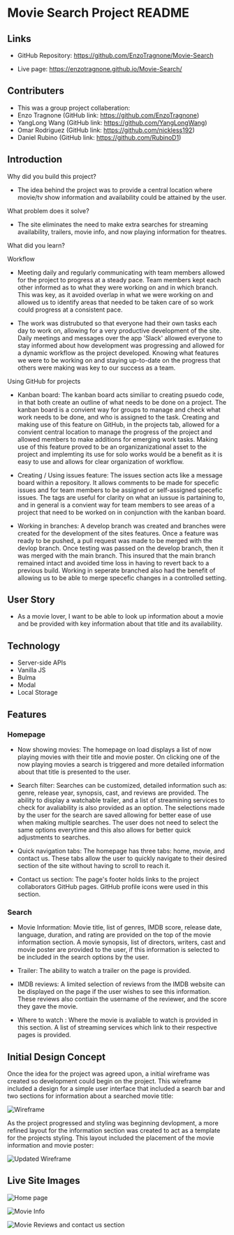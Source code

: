 # Movie Search Project README

## Links
- GitHub Repository: https://github.com/EnzoTragnone/Movie-Search

- Live page: https://enzotragnone.github.io/Movie-Search/

## Contributers 
- This was a group project collaberation:
- Enzo Tragnone (GitHub link: https://github.com/EnzoTragnone)
- YangLong Wang (GitHub link: https://github.com/YangLongWang)
- Omar Rodriguez (GitHub link: https://github.com/nickless192)
- Daniel Rubino (GitHub link: https://github.com/RubinoD1)

## Introduction 
 Why did you build this project?

- The idea behind the project was to provide a central location where movie/tv show information and availability  could be attained by the user. 

 What problem does it solve?

- The site eliminates the need to make extra searches for streaming availability, trailers, movie info, and now playing information for theatres. 

 What did you learn?

Workflow

- Meeting daily and regularly communicating with team members allowed for the project to progress at a steady pace. Team members kept each other informed as to what they were working on and in which branch. This was key, as it avoided overlap in what we were working on and allowed us to identify areas that needed to be taken care of so work could progress at a consistent pace. 

- The work was distrubuted so that everyone had their own tasks each day to work on, allowing for a very productive development of the site. Daily meetings and messages over the app 'Slack' allowed everyone to stay informed about how development was progressing and allowed for a dynamic workflow as the project developed. Knowing what features we were to be working on and staying up-to-date on the progress that others were making was key to our success as a team. 

Using GitHub for projects 

- Kanban board: The kanban board acts similiar to creating psuedo code, in that both create an outline of what needs to be done on a project. The kanban board is a convient way for groups to manage and check what work needs to be done, and who is assigned to the task. Creating and making use of this feature on GitHub, in the projects tab, allowed for a convient central location to manage the progress of the project and allowed members to make additions for emerging work tasks. Making use of this feature proved to be an organizanizational asset to the project and implemting its use for solo works would be a benefit as it is easy to use and allows for clear organization of workflow.   

- Creating / Using issues feature: The issues section acts like a message board within a repository. It allows comments to be made for specefic issues and for team members to be assigned or self-assigned specefic issues. The tags are useful for clarity on what an iussue is partaining to, and in general is a convient way for team members to see areas of a project that need to be worked on in conjunction with the kanban board.  
 
- Working in branches: A develop branch was created and branches were created for the development of the sites features. Once a feature was ready to be pushed, a pull request was made to be merged with the devlop branch. Once testing was passed on the develop branch, then it was merged with the main branch. This insured that the main branch remained intact and avoided time loss in having to revert back to a previous build. Working in seperate branched also had the benefit of allowing us to be able to merge specefic changes in a controlled setting.  
 

## User Story
- As a movie lover, I want to be able to look up information about a movie and be provided with key information about that title and its availability. 

## Technology 

- Server-side APIs
- Vanilla JS
- Bulma 
- Modal
- Local Storage

## Features

### Homepage

- Now showing movies: The homepage on load displays a list of now playing movies with their title and movie poster. On clicking one of the now playing movies a search is triggered and more detailed information about that title is presented to the user. 

- Search filter: Searches can be customized, detailed information such as: genre, release year, synopsis, cast, and reviews are provided. The ability to display a watchable trailer, and a list of streamining services to check for avaliability is also provided as an option. The selections made by the user for the search are saved allowing for better ease of use when making multiple searches. The user does not need to select the same options everytime and this also allows for better quick adjustments to searches. 

- Quick navigation tabs: The homepage has three tabs: home, movie, and contact us. These tabs allow the user to quickly navigate to their desired section of the site without having to scroll to reach it. 

- Contact us section: The page's footer holds links to the project collaborators GitHub pages. GitHub profile icons were used in this section. 


### Search 

- Movie Information: Movie title, list of genres, IMDB score, release date, language, duration, and rating are provided on the top of the movie information section. A movie synopsis, list of directors, writers, cast and movie poster are provided to the user, if this information is selected to be included in the search options by the user. 

- Trailer: The ability to watch a trailer on the page is provided. 

- IMDB reviews: A limited selection of reviews from the IMDB website can be displayed on the page if the user wishes to see this information. These reviews also contiain the username of the reviewer, and the score they gave the movie. 

- Where to watch : Where the movie is avaliable to watch is provided in this section. A list of streaming services which link to their respective pages is provided. 




## Initial Design Concept 

Once the idea for the project was agreed upon, a initial wireframe was created so development could begin on the project. This wireframe included a design for a simple user interface that included a search bar and two sections for information about a searched movie title: 

![Wireframe](/assets/images/wireframe.png)

As the project progressed and styling was beginning devlopment, a more refined layout for the information section was created to act as a template for the projects styling. This layout included the placement of the movie information and movie poster: 


![Updated Wireframe](./assets/images/movie%20info.PNG)



## Live Site Images

![Home page](./assets/images/live%20site%20homepage.png)

![Movie Info](./assets/images/live%20site%20movie%20info.png)

![Movie Reviews and contact us section](./assets/images/live%20site%20reviews.png)



